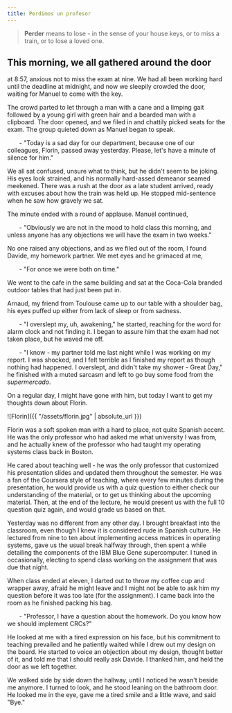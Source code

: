 ```yaml
---
title: Perdimos un profesor
---
```

> **Perder** means to lose - in the sense of your house keys, or to miss a train,
> or to lose a loved one. 

## This morning, we all gathered around the door
at 8:57, anxious not to miss the exam at nine. We had all been working hard until the 
deadline at midnight, and now we sleepily crowded the door, waiting for Manuel to come 
with the key.

The crowd parted to let through a man with a cane and a limping gait followed by a
young girl with green hair and a bearded man with a clipboard. The door opened, and
we filed in and chattily picked seats for the exam. The group quieted down as Manuel
began to speak.

&nbsp;&nbsp;&nbsp;&nbsp;&nbsp;&nbsp; \- "Today is a sad day for our department, 
because one of our colleagues, Florin, passed away yesterday. Please, let's have a
minute of silence for him."

We all sat confused, unsure what to think, but he didn't seem to be joking. His eyes 
look strained, and his normally hard-assed demeanor seamed meekened. There was a 
rush at the door as a late student arrived, ready with excuses about how the train 
was held up. He stopped mid-sentence when he saw how gravely we sat. 

The minute ended with a round of applause. Manuel continued,

&nbsp;&nbsp;&nbsp;&nbsp;&nbsp;&nbsp; \- "Obviously we are not in the mood to hold 
class this morning, and unless anyone has any objections we will have the exam in 
two weeks."

No one raised any objections, and as we filed out of the room, I found Davide, my 
homework partner. We met eyes and he grimaced at me, 

&nbsp;&nbsp;&nbsp;&nbsp;&nbsp;&nbsp; \- "For once we were both on time."

We went to the cafe in the same building and sat at the Coca-Cola branded outdoor 
tables that had just been put in. 

Arnaud, my friend from Toulouse came up to our table with a shoulder bag, his eyes 
puffed up either from lack of sleep or from sadness. 

&nbsp;&nbsp;&nbsp;&nbsp;&nbsp;&nbsp; \- "I overslept my, uh, awakening," he started,
reaching for the word for alarm clock and not finding it. I began to assure him that
the exam had not taken place, but he waved me off.

&nbsp;&nbsp;&nbsp;&nbsp;&nbsp;&nbsp; \- "I know - my partner told me last night
while I was working on my report. I was shocked, and I felt terrible as I finished
my report as though nothing had happened. I overslept, and didn't take my shower -
Great Day," he finished with a muted sarcasm and left to go buy some food from the *supermercado*. 

On a regular day, I might have gone with him, but today I want to get my thoughts 
down about Florin. 

![Florin]({{ "/assets/florin.jpg" | absolute_url }})

Florin was a soft spoken man with a hard to place, not quite Spanish accent. He was
the only professor who had asked me what university I was from, and he actually 
knew of the professor who had taught my operating systems class back in Boston.

He cared about teaching well - he was the only professor that customized his 
presentation slides and updated them throughout the semester. He was a fan of the 
Coursera style of teaching, where every few minutes during the 
presentation, he would provide us with a quiz question to either check our 
understanding of the material, or to get us thinking about the upcoming material.
Then, at the end of the lecture, he would present us with the full 10 question quiz
again, and would grade us based on that. 

Yesterday was no different from any other day. I brought breakfast into the
classroom, even though I knew it is considered rude in Spanish culture. He 
lectured from nine to ten about implementing access matrices in operating systems,
gave us the usual break halfway through, then spent a while detailing the
components of the IBM Blue Gene supercomputer. I tuned in occasionally, electing to
spend class working on the assignment that was due that night.

When class ended at eleven, I darted out to throw my coffee cup and wrapper
away, afraid he might leave and I might not be able to ask him my question before
it was too late (for the assignment). I came back into the room as he finished 
packing his bag.

&nbsp;&nbsp;&nbsp;&nbsp;&nbsp;&nbsp; \- "Professor, I have a question about the 
homework. Do you know how we should implement CRCs?"

He looked at me with a tired expression on his face, but his commitment to teaching 
prevailed and he patiently waited while I drew out my design on the board. He 
started to voice an objection about my design, thought better of it, and told me
that I should really ask Davide. I thanked him, and held the door as we left 
together. 

We walked side by side down the hallway, until I noticed he wasn't beside me
anymore. I turned to look, and he stood leaning on the bathroom door. He looked me
in the eye, gave me a tired smile and a little wave, and said "Bye."

